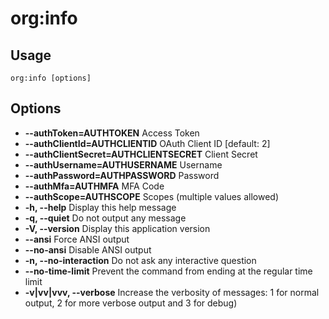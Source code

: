 # org:info

## Usage
`org:info [options]`

## Options
* **--authToken=AUTHTOKEN**
  Access Token
* **--authClientId=AUTHCLIENTID**
  OAuth Client ID [default: 2]
* **--authClientSecret=AUTHCLIENTSECRET**
  Client Secret
* **--authUsername=AUTHUSERNAME**
  Username
* **--authPassword=AUTHPASSWORD**
  Password
* **--authMfa=AUTHMFA**
  MFA Code
* **--authScope=AUTHSCOPE**
  Scopes (multiple values allowed)
* **-h, --help**
  Display this help message
* **-q, --quiet**
  Do not output any message
* **-V, --version**
  Display this application version
* **--ansi**
  Force ANSI output
* **--no-ansi**
  Disable ANSI output
* **-n, --no-interaction**
  Do not ask any interactive question
* **--no-time-limit**
  Prevent the command from ending at the regular time limit
* **-v|vv|vvv, --verbose**
  Increase the verbosity of messages: 1 for normal output, 2 for more verbose output and 3 for debug)
